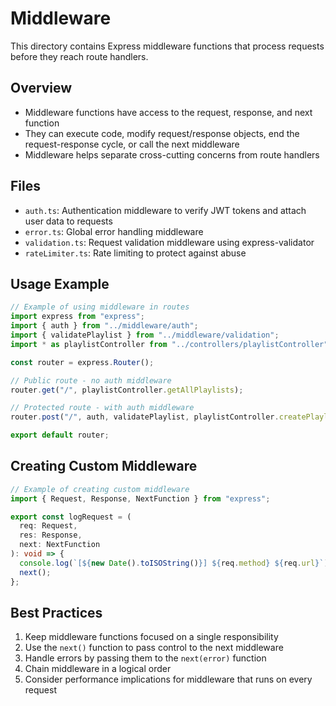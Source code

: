 # Middleware

This directory contains Express middleware functions that process requests before they reach route handlers.

## Overview

- Middleware functions have access to the request, response, and next function
- They can execute code, modify request/response objects, end the request-response cycle, or call the next middleware
- Middleware helps separate cross-cutting concerns from route handlers

## Files

- `auth.ts`: Authentication middleware to verify JWT tokens and attach user data to requests
- `error.ts`: Global error handling middleware
- `validation.ts`: Request validation middleware using express-validator
- `rateLimiter.ts`: Rate limiting to protect against abuse

## Usage Example

```typescript
// Example of using middleware in routes
import express from "express";
import { auth } from "../middleware/auth";
import { validatePlaylist } from "../middleware/validation";
import * as playlistController from "../controllers/playlistController";

const router = express.Router();

// Public route - no auth middleware
router.get("/", playlistController.getAllPlaylists);

// Protected route - with auth middleware
router.post("/", auth, validatePlaylist, playlistController.createPlaylist);

export default router;
```

## Creating Custom Middleware

```typescript
// Example of creating custom middleware
import { Request, Response, NextFunction } from "express";

export const logRequest = (
  req: Request,
  res: Response,
  next: NextFunction
): void => {
  console.log(`[${new Date().toISOString()}] ${req.method} ${req.url}`);
  next();
};
```

## Best Practices

1. Keep middleware functions focused on a single responsibility
2. Use the `next()` function to pass control to the next middleware
3. Handle errors by passing them to the `next(error)` function
4. Chain middleware in a logical order
5. Consider performance implications for middleware that runs on every request
